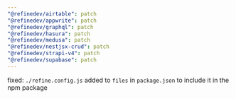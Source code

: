 ```yaml
---
"@refinedev/airtable": patch
"@refinedev/appwrite": patch
"@refinedev/graphql": patch
"@refinedev/hasura": patch
"@refinedev/medusa": patch
"@refinedev/nestjsx-crud": patch
"@refinedev/strapi-v4": patch
"@refinedev/supabase": patch
---
```


fixed: `./refine.config.js` added to `files` in `package.json` to include it in the npm package
